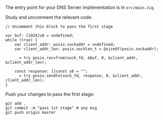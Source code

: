 The entry point for your DNS Server implementation is in `src/main.zig`.

Study and uncomment the relevant code: 

```zig
// Uncomment this block to pass the first stage

var buf: [1024]u8 = undefined;
while (true) {
    var client_addr: posix.sockaddr = undefined;
    var client_addr_len: posix.socklen_t = @sizeOf(posix.sockaddr);

    _ = try posix.recvfrom(sock_fd, &buf, 0, &client_addr, &client_addr_len);

    const response: []const u8 = "";
    _ = try posix.sendto(sock_fd, response, 0, &client_addr, client_addr_len);
}
```

Push your changes to pass the first stage:

```
git add .
git commit -m "pass 1st stage" # any msg
git push origin master
```
